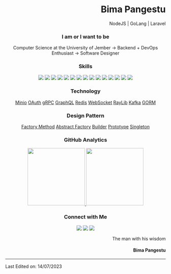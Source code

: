 <h1 align="right">Bima Pangestu</h1>
<p align="right">NodeJS | GoLang | Laravel</p>

<h3 align="center">I am or I want to be</h3>
<p align="center">Computer Science at the University of Jember &rarr; Backend + DevOps Enthusiast &rarr; Software Designer</p>

<h3 align="center">Skills</h3>
<p align="center">
  <img src="https://img.shields.io/badge/c-%2300599C.svg?style=for-the-badge&logo=c&logoColor=white"/>
  <img src="https://img.shields.io/badge/c%23-%23239120.svg?style=for-the-badge&logo=c-sharp&logoColor=white"/>
  <img src="https://img.shields.io/badge/c++-%2300599C.svg?style=for-the-badge&logo=c%2B%2B&logoColor=white"/>
  <img src="https://img.shields.io/badge/python-3670A0?style=for-the-badge&logo=python&logoColor=white"/>
  <img src="https://img.shields.io/badge/javascript-ccaa30.svg?style=for-the-badge&logo=javascript&logoColor=white"/>
  <img src="https://img.shields.io/badge/node.js-6DA55F?style=for-the-badge&logo=node.js&logoColor=white"/>
  <img src="https://img.shields.io/badge/go-00599C?style=for-the-badge&logo=go&logoColor=white"/>
  <img src="https://img.shields.io/badge/Laravel-dd1100?style=for-the-badge&logo=laravel&logoColor=white"/>
  <img src="https://img.shields.io/badge/html5-%23E34F26.svg?style=for-the-badge&logo=html5&logoColor=white"/>
  <img src="https://img.shields.io/badge/linux-%23525051.svg?style=for-the-badge&logo=linux&logoColor=white"/>
  <img src="https://img.shields.io/badge/git-%23F05033.svg?style=for-the-badge&logo=git&logoColor=white"/>
  <img src="https://img.shields.io/badge/mysql-%2300f.svg?style=for-the-badge&logo=mysql&logoColor=white"/>
  <img src="https://img.shields.io/badge/postgres-%23316192.svg?style=for-the-badge&logo=postgresql&logoColor=white"/>
  <img src="https://img.shields.io/badge/MongoDB-%234ea94b.svg?style=for-the-badge&logo=mongodb&logoColor=white"/>
  <img src="https://img.shields.io/badge/docker-00599C?style=for-the-badge&logo=docker&logoColor=white"/>
</p>

<h3 align="center">Technology</h3>
<div align="center">
  <a href="https://github.com/punkestu/hello-minio"><ins>Minio</ins></a>
  <a href="https://github.com/punkestu/hello-oauth"><ins>OAuth</ins></a>
  <a href="https://github.com/punkestu/hello-grpc"><ins>gRPC</ins></a>
  <a href="https://github.com/punkestu/hello-graphql"><ins>GraphQL</ins></a>
  <a href="https://github.com/punkestu/hello-redis"><ins>Redis</ins></a>
  <a href="https://github.com/punkestu/hello-websocket"><ins>WebSocket</ins></a>
  <a href="https://github.com/punkestu/hello-raylib"><ins>RayLib</ins></a>
  <a href="https://github.com/punkestu/hello-kafka"><ins>Kafka</ins></a>
  <a href="https://github.com/punkestu/hello-gorm"><ins>GORM</ins></a>
</div>

<h3 align="center">Design Pattern</h3>
<div align="center">
  <a href="https://github.com/punkestu/design-pattern/tree/master/factory-method"><ins>Factory Method</ins></a>
  <a href="https://github.com/punkestu/design-pattern/tree/master/abstract-factory"><ins>Abstract Factory</ins></a>
  <a href="https://github.com/punkestu/design-pattern/tree/master/builder"><ins>Builder</ins></a>
  <a href="https://github.com/punkestu/design-pattern/tree/master/prototype"><ins>Prototype</ins></a>
  <a href="https://github.com/punkestu/design-pattern/tree/master/singleton"><ins>Singleton</ins></a>
</div>

<h3 align="center">GitHub Analytics</h3>
<p align="center">
<a href="https://github.com/punkestu">
  <img height="180em" src="https://github-readme-stats-eight-theta.vercel.app/api?username=punkestu&show_icons=true&theme=algolia&include_all_commits=true&count_private=true"/>
  <img height="180em" src="https://github-readme-stats-eight-theta.vercel.app/api/top-langs/?username=punkestu&layout=compact&langs_count=8&theme=algolia"/>
</a>
</p>

<h3 align="center">Connect with Me</h3>
<p align="center">
<a href="https://www.linkedin.com/in/moch-bima-pangestu-31429920a/"><img src="https://img.shields.io/badge/linkedin-%230077B5.svg?style=for-the-badge&logo=linkedin&logoColor=white"/></a>
<a href="mailto:pangestubima89@gmail.com"><img src="https://img.shields.io/badge/Gmail-D14836?style=for-the-badge&logo=gmail&logoColor=white"/></a>
<a href="https://instagram.com/b_pangestu03"><img src="https://img.shields.io/badge/Instagram-%23E4405F.svg?style=for-the-badge&logo=Instagram&logoColor=white"/></a>
</p>

<p align="right">The man with his wisdom</p>
<h4 align="right">Bima Pangestu</h4>

-----

Last Edited on: 14/07/2023
